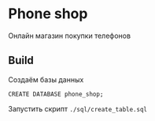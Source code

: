 # Phone shop
Онлайн магазин покупки телефонов

## Build
Создаём базы данных
```
CREATE DATABASE phone_shop;
```

Запустить скрипт `./sql/create_table.sql`
